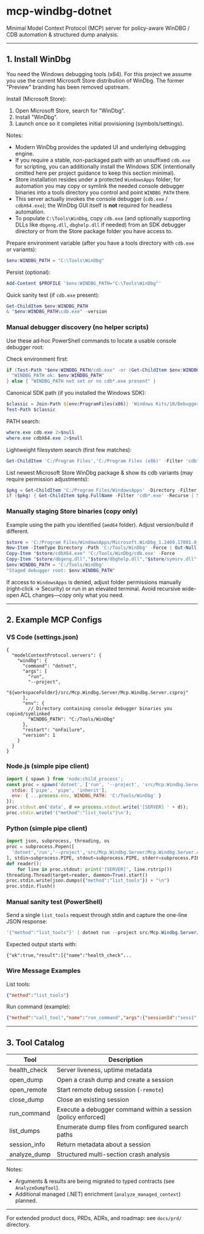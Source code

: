 # mcp-windbg-dotnet

Minimal Model Context Protocol (MCP) server for policy-aware WinDBG / CDB automation & structured dump analysis.

---
## 1. Install WinDbg
You need the Windows debugging tools (x64). For this project we assume you use the current Microsoft Store distribution of WinDbg. The former "Preview" branding has been removed upstream.

Install (Microsoft Store):
1. Open Microsoft Store, search for "WinDbg".
2. Install "WinDbg".
3. Launch once so it completes initial provisioning (symbols/settings).

Notes:
- Modern WinDbg provides the updated UI and underlying debugging engine.
- If you require a stable, non-packaged path with an unsuffixed `cdb.exe` for scripting, you can additionally install the Windows SDK (intentionally omitted here per project guidance to keep this section minimal).
- Store installation resides under a protected `WindowsApps` folder; for automation you may copy or symlink the needed console debugger binaries into a tools directory you control and point `WINDBG_PATH` there.
 - This server actually invokes the console debugger (`cdb.exe` / `cdbX64.exe`); the WinDbg GUI itself is **not** required for headless automation.
 - To populate `C:\Tools\WinDbg`, copy `cdb.exe` (and optionally supporting DLLs like `dbgeng.dll`, `dbghelp.dll` if needed) from an SDK debugger directory or from the Store package folder you have access to.

Prepare environment variable (after you have a tools directory with `cdb.exe` or variants):
```powershell
$env:WINDBG_PATH = "C:\Tools\WinDbg"
```
Persist (optional):
```powershell
Add-Content $PROFILE '$env:WINDBG_PATH="C:\Tools\WinDbg"'
```

Quick sanity test (if `cdb.exe` present):
```powershell
Get-ChildItem $env:WINDBG_PATH
& "$env:WINDBG_PATH\cdb.exe" -version
```
### Manual debugger discovery (no helper scripts)
Use these ad‑hoc PowerShell commands to locate a usable console debugger root:

Check environment first:
```powershell
if (Test-Path "$env:WINDBG_PATH/cdb.exe" -or (Get-ChildItem $env:WINDBG_PATH -Filter 'cdb*.exe' -ErrorAction SilentlyContinue)) {
  "WINDBG_PATH ok: $env:WINDBG_PATH"
} else { "WINDBG_PATH not set or no cdb*.exe present" }
```

Canonical SDK path (if you installed the Windows SDK):
```powershell
$classic = Join-Path ${env:ProgramFiles(x86)} 'Windows Kits/10/Debuggers/x64/cdb.exe'
Test-Path $classic
```

PATH search:
```powershell
where.exe cdb.exe 2>$null
where.exe cdbX64.exe 2>$null
```

Lightweight filesystem search (first few matches):
```powershell
Get-ChildItem 'C:/Program Files','C:/Program Files (x86)' -Filter 'cdb*.exe' -Recurse -ErrorAction SilentlyContinue | Select-Object -First 5 FullName
```

List newest Microsoft Store WinDbg package & show its cdb variants (may require permission adjustments):
```powershell
$pkg = Get-ChildItem 'C:/Program Files/WindowsApps' -Directory -Filter 'Microsoft.WinDbg_*' 2>$null | Sort-Object LastWriteTime -Descending | Select-Object -First 1
if ($pkg) { Get-ChildItem $pkg.FullName -Filter 'cdb*.exe' -Recurse | Select-Object FullName } else { 'No Store package found or access denied.' }
```

### Manually staging Store binaries (copy only)
Example using the path you identified (`amd64` folder). Adjust version/build if different.
```powershell
$store = 'C:/Program Files/WindowsApps/Microsoft.WinDbg_1.2409.17001.0_x64__8wekyb3d8bbwe/amd64'
New-Item -ItemType Directory -Path 'C:/Tools/WinDbg' -Force | Out-Null
Copy-Item "$store/cdbX64.exe" 'C:/Tools/WinDbg/cdb.exe' -Force
Copy-Item "$store/dbgeng.dll","$store/dbghelp.dll","$store/symsrv.dll","$store/srcsrv.dll" 'C:/Tools/WinDbg' -Force -ErrorAction SilentlyContinue
$env:WINDBG_PATH = 'C:/Tools/WinDbg'
"Staged debugger root: $env:WINDBG_PATH"
```
If access to `WindowsApps` is denied, adjust folder permissions manually (right‑click -> Security) or run in an elevated terminal. Avoid recursive wide-open ACL changes—copy only what you need.

---
## 2. Example MCP Configs

### VS Code (settings.json)
```jsonc
{
  "modelContextProtocol.servers": {
    "windbg": {
      "command": "dotnet",
      "args": [
        "run",
        "--project",
        "${workspaceFolder}/src/Mcp.Windbg.Server/Mcp.Windbg.Server.csproj"
      ],
      "env": {
        // Directory containing console debugger binaries you copied/symlinked
        "WINDBG_PATH": "C:/Tools/WinDbg"
      },
      "restart": "onFailure",
      "version": 1
    }
  }
}
```

### Node.js (simple pipe client)
```javascript
import { spawn } from 'node:child_process';
const proc = spawn('dotnet', ['run', '--project', 'src/Mcp.Windbg.Server/Mcp.Windbg.Server.csproj'], {
  stdio: ['pipe', 'pipe', 'inherit'],
  env: { ...process.env, WINDBG_PATH: 'C:/Tools/WinDbg' }
});
proc.stdout.on('data', d => process.stdout.write('[SERVER] ' + d));
proc.stdin.write('{"method":"list_tools"}\n');
```

### Python (simple pipe client)
```python
import json, subprocess, threading, os
proc = subprocess.Popen([
  'dotnet','run','--project','src/Mcp.Windbg.Server/Mcp.Windbg.Server.csproj'
], stdin=subprocess.PIPE, stdout=subprocess.PIPE, stderr=subprocess.PIPE, text=True, env={**os.environ, 'WINDBG_PATH': 'C:/Tools/WinDbg'})
def reader():
    for line in proc.stdout: print('[SERVER]', line.rstrip())
threading.Thread(target=reader, daemon=True).start()
proc.stdin.write(json.dumps({"method":"list_tools"}) + "\n")
proc.stdin.flush()
```

### Manual sanity test (PowerShell)
Send a single `list_tools` request through stdin and capture the one-line JSON response:
```powershell
'{"method":"list_tools"}' | dotnet run --project src/Mcp.Windbg.Server/Mcp.Windbg.Server.csproj
```
Expected output starts with:
```
{"ok":true,"result":[{"name":"health_check"...
```

### Wire Message Examples
List tools:
```json
{"method":"list_tools"}
```
Run command (example):
```json
{"method":"call_tool","name":"run_command","args":{"sessionId":"sess1","command":"!analyze -v"}}
```

---
## 3. Tool Catalog
| Tool | Description |
|------|-------------|
| health_check | Server liveness, uptime metadata |
| open_dump | Open a crash dump and create a session |
| open_remote | Start remote debug session (`-remote`) |
| close_dump | Close an existing session |
| run_command | Execute a debugger command within a session (policy enforced) |
| list_dumps | Enumerate dump files from configured search paths |
| session_info | Return metadata about a session |
| analyze_dump | Structured multi-section crash analysis |

Notes:
- Arguments & results are being migrated to typed contracts (see `AnalyzeDumpTool`).
- Additional managed (.NET) enrichment (`analyze_managed_context`) planned.

---
For extended product docs, PRDs, ADRs, and roadmap: see `docs/prd/` directory.

